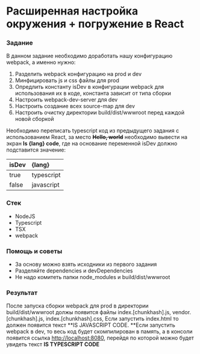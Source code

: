 # Расширенная настройка окружения + погружение в React

### Задание

В данном задание необходимо доработать нашу конфигурацию webpack, а именно нужно:

1. Разделить webpack конфигурацию на prod и dev
2. Минфицировать js и css файлы для prod 
3. Опредлить константу isDev в конфигурации webpack для использования их в коде, константа зависит от типа сборки
4. Настроить webpack-dev-server для dev
5. Настроить создание всех source-map для dev
6. Настроить очистку директории build/dist/wwwroot перед каждой новой сборкой

Необходимо переписать typescript код из предыдущего задания с использованием React, за место ~~**Hello, world**~~ необходимо вывести на экран **Is {lang} code**, где на основание переменной isDev должно подставится значение:

| isDev | {lang} |
| :--- | :--- |
| true | typescript |
| false | javascript |

### Стек

* NodeJS
* Typescript
* TSX
* webpack

### Помощь и советы

* За основу можно взять исходники из первого задания
* Разделяйте dependencies и devDependencies
* Не надо комитеть папки node\_modules и build/dist/wwwroot

### Результат

После запуска сборки webpack для prod в директории build/dist/wwwroot должы появится файлы index.\[chunkhash\].js, vendor.\[chunkhash\].js, index.\[chunkhash\].css, Если запустить index.html то должен появится текст **IS JAVASCRIPT CODE. **Если запустить webpack в dev, то весь код будет скомпилирован в память, а в консоли появится ссылка [http://localhost:8080](http://localhost:8080),  перейдя по которой можно будет увидеть текст **IS TYPESCRIPT CODE**

